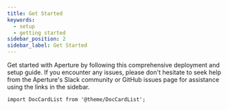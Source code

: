 ```yaml
---
title: Get Started
keywords:
  - setup
  - getting started
sidebar_position: 2
sidebar_label: Get Started
---
```


Get started with Aperture by following this comprehensive deployment and setup
guide. If you encounter any issues, please don't hesitate to seek help from the
Aperture's Slack community or GitHub issues page for assistance using the links
in the sidebar.

```mdx-code-block
import DocCardList from '@theme/DocCardList';
```

<DocCardList />

